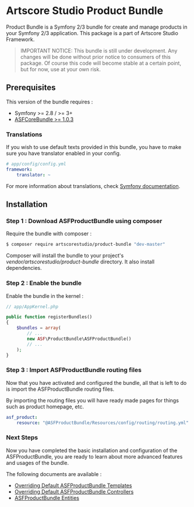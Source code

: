 # Artscore Studio Product Bundle

Product Bundle is a Symfony 2/3 bundle for create and manage products in your Symfony 2/3 application. This package is a part of Artscore Studio Framework.

> IMPORTANT NOTICE: This bundle is still under development. Any changes will be done without prior notice to consumers of this package. Of course this code will become stable at a certain point, but for now, use at your own risk.

## Prerequisites

This version of the bundle requires :
* Symfony >= 2.8 / >= 3+
* [ASFCoreBundle >= 1.0.3](https://packagist.org/packages/artscorestudio/core-bundle)

### Translations

If you wish to use default texts provided in this bundle, you have to make sure you have translator enabled in your config.

```yaml
# app/config/config.yml
framework:
    translator: ~
```

For more information about translations, check [Symfony documentation](https://symfony.com/doc/current/book/translation.html).

## Installation

### Step 1 : Download ASFProductBundle using composer

Require the bundle with composer :

```bash
$ composer require artscorestudio/product-bundle "dev-master"
```

Composer will install the bundle to your project's *vendor/artscorestudio/product-bundle* directory. It also install dependencies. 

### Step 2 : Enable the bundle

Enable the bundle in the kernel :

```php
// app/AppKernel.php

public function registerBundles()
{
	$bundles = array(
		// ...
		new ASF\ProductBundle\ASFProductBundle()
		// ...
	);
}
```

### Step 3 : Import ASFProductBundle routing files

Now that you have activated and configured the bundle, all that is left to do is import the ASFProductBundle routing files.

By importing the routing files you will have ready made pages for things such as product homepage, etc.

```yaml
asf_product:
    resource: "@ASFProductBundle/Resources/config/routing/routing.yml"
```

### Next Steps

Now you have completed the basic installation and configuration of the ASFProductBundle, you are ready to learn about more advanced features and usages of the bundle.

The following documents are available :
* [Overriding Default ASFProductBundle Templates](templates.md)
* [Overriding Default ASFProductBundle Controllers](controllers.md)
* [ASFProductBundle Entities](entities.md)
